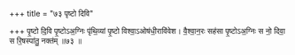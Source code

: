 +++
title = "७३ पृष्टो दिवि"

+++
पृ॒ष्टो दि॒वि पृ॒ष्टोऽअ॒ग्निः पृ॑थि॒व्यां पृ॒ष्टो विश्वा॒ऽओष॑धी॒रावि॑वेश। वै॒श्वा॒न॒रः सह॑सा पृ॒ष्टोऽअ॒ग्निः स नो॒ दिवा॒ स रि॒षस्पा॑तु॒ नक्त॑म् ॥७३ ॥